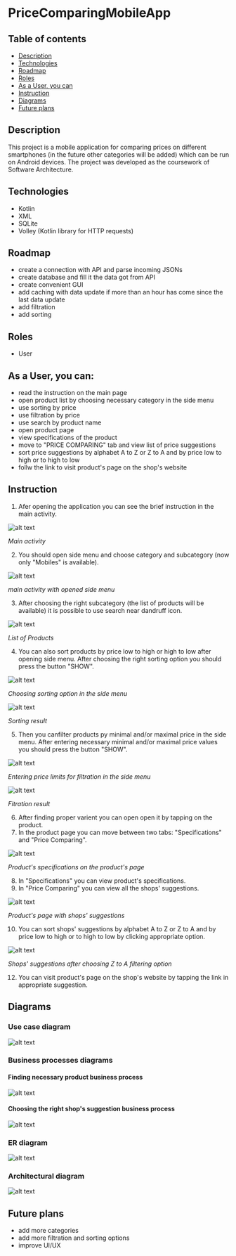 # PriceComparingMobileApp
## Table of contents
* [Description](#description)
* [Technologies](#technologies)
* [Roadmap](#roadmap)
* [Roles](#roles)
* [As a User, you can](#as-a-user-you-can)
* [Instruction](#instruction)
* [Diagrams](#diagrams)
* [Future plans](#future-plans)

## Description
This project is a mobile application for comparing prices on different smartphones (in the future other categories will be added) which can be run on Android devices. The project was developed as the coursework of Software Architecture.

## Technologies
* Kotlin
* XML
* SQLite
* Volley (Kotlin library for HTTP requests)

## Roadmap
* create a connection with API and parse incoming JSONs
* create database and fill it the data got from API
* create convenient GUI
* add caching with data update if more than an hour has come since the last data update
* add filtration
* add sorting

## Roles
* User

## As a User, you can:
* read the instruction on the main page
* open product list by choosing necessary category in the side menu
* use sorting by price
* use filtration by price
* use search by product name
* open product page
* view specifications of the product
* move to "PRICE COMPARING" tab and view list of price suggestions
* sort price suggestions by alphabet A to Z or Z to A and by price low to high or to high to low
* follw the link to visit product's page on the shop's website

## Instruction
1. Afer opening the application you can see the brief instruction in the main activity.

![alt text](https://github.com/MykolaOnyshchuk/PriceComparingMobileApp/blob/master/screenshots/main_activity.png?raw=true)

*Main activity*

2. You should open side menu and choose category and subcategory (now only "Mobiles" is available).

![alt text](https://github.com/MykolaOnyshchuk/PriceComparingMobileApp/blob/master/screenshots/main_activity_with_side_menu.png?raw=true)

*main activity with opened side menu*

3. After choosing the right subcategory (the list of products will be available) it is possible to use search near dandruff icon.

![alt text](https://github.com/MykolaOnyshchuk/PriceComparingMobileApp/blob/master/screenshots/list_of_products.png?raw=true)

*List of Products*

4. You can also sort products by price low to high or high to low after opening side menu. After choosing the right sorting option you should press the button "SHOW".

![alt text](https://github.com/MykolaOnyshchuk/PriceComparingMobileApp/blob/master/screenshots/sorting_options.png?raw=true)

*Choosing sorting option in the side menu*

![alt text](https://github.com/MykolaOnyshchuk/PriceComparingMobileApp/blob/master/screenshots/sorting_result.png?raw=true)

*Sorting result*

5. Then you canfilter products py minimal and/or maximal price in the side menu. After entering necessary minimal and/or maximal price values you should press the button "SHOW".

![alt text](https://github.com/MykolaOnyshchuk/PriceComparingMobileApp/blob/master/screenshots/filtering_options.png?raw=true)

*Entering price limits for filtration in the side menu*

![alt text](https://github.com/MykolaOnyshchuk/PriceComparingMobileApp/blob/master/screenshots/filtering_result.png?raw=true)

*Fitration result*

6. After finding proper varient you can open open it by tapping on the product.
7. In the product page you can move between two tabs: "Specifications" and "Price Comparing".

![alt text](https://github.com/MykolaOnyshchuk/PriceComparingMobileApp/blob/master/screenshots/product_page.png?raw=true)

*Product's specifications on the product's page*

8. In "Specifications" you can view product's specifications.
9. In "Price Comparing" you can view all the shops' suggestions.

![alt text](https://github.com/MykolaOnyshchuk/PriceComparingMobileApp/blob/master/screenshots/shops_suggestions.png?raw=true)

*Product's page with shops' suggestions*

10. You can sort shops' suggestions by alphabet A to Z or Z to A and by price low to high or to high to low by clicking appropriate option.

![alt text](https://github.com/MykolaOnyshchuk/PriceComparingMobileApp/blob/master/screenshots/shops_suggestions_after_change.png?raw=true)

*Shops' suggestions after choosing Z to A filtering option*

12. You can visit product's page on the shop's website by tapping the link in appropriate suggestion.

## Diagrams
### Use case diagram
![alt text](https://github.com/MykolaOnyshchuk/PriceComparingMobileApp/blob/master/diagrams/use_case_diagram.png?raw=true)
### Business processes diagrams
#### Finding necessary product business process
![alt text](https://github.com/MykolaOnyshchuk/PriceComparingMobileApp/blob/master/diagrams/use_case_diagram.png?raw=true)
#### Choosing the right shop's suggestion business process
![alt text](https://github.com/MykolaOnyshchuk/PriceComparingMobileApp/blob/master/diagrams/use_case_diagram.png?raw=true)
### ER diagram
![alt text](https://github.com/MykolaOnyshchuk/PriceComparingMobileApp/blob/master/diagrams/use_case_diagram.png?raw=true)
### Architectural diagram
![alt text](https://github.com/MykolaOnyshchuk/PriceComparingMobileApp/blob/master/diagrams/use_case_diagram.png?raw=true)

## Future plans
* add more categories
* add more filtration and sorting options
* improve UI/UX
